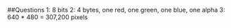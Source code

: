 ##Questions
1: 8 bits
2: 4 bytes, one red, one green, one blue, one alpha
3: 640 * 480 = 307,200 pixels